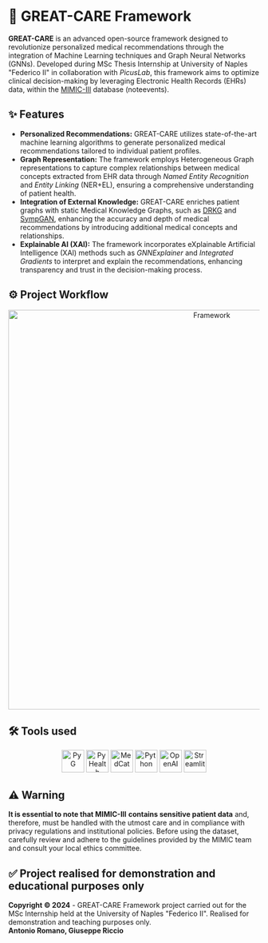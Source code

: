 # 💊 GREAT-CARE Framework
**GREAT-CARE** is an advanced open-source framework designed to revolutionize personalized medical recommendations through the integration of Machine Learning techniques and Graph Neural Networks (GNNs). Developed during MSc Thesis Internship at University of Naples "Federico II" in collaboration with _PicusLab_, this framework aims to optimize clinical decision-making by leveraging Electronic Health Records (EHRs) data, within the [MIMIC-III](https://physionet.org/content/mimiciii/1.4/) database (noteevents).

## ✨ Features
- **Personalized Recommendations:** GREAT-CARE utilizes state-of-the-art machine learning algorithms to generate personalized medical recommendations tailored to individual patient profiles.
- **Graph Representation:** The framework employs Heterogeneous Graph representations to capture complex relationships between medical concepts extracted from EHR data through _Named Entity Recognition_ and _Entity Linking_ (NER+EL), ensuring a comprehensive understanding of patient health.
- **Integration of External Knowledge:** GREAT-CARE enriches patient graphs with static Medical Knowledge Graphs, such as [DRKG](https://github.com/gnn4dr/DRKG) and [SympGAN](http://www.sympgan.org/), enhancing the accuracy and depth of medical recommendations by introducing additional medical concepts and relationships.
- **Explainable AI (XAI):** The framework incorporates eXplainable Artificial Intelligence (XAI) methods such as _GNNExplainer_ and _Integrated Gradients_ to interpret and explain the recommendations, enhancing transparency and trust in the decision-making process.

## ⚙️ Project Workflow
<div align="center">
    <img src="https://github.com/giuseppericcio/MSc-Thesis-Project/assets/64225083/404da9cc-b73d-40d1-b370-acb28be82175" alt="Framework" height="800">
</div>

## 🛠️ Tools used
<div align="center">
    <img src="https://th.bing.com/th/id/OIP.LgBY7F5nE1w8PouW1rcKxAAAAA?rs=1&pid=ImgDetMain" alt="PyG" height="45">
    <img src="https://th.bing.com/th/id/R.57a29f26dfe89aab83678539e9747b98?rik=iihjn%2boAqZfTng&pid=ImgRaw&r=0" alt="PyHealth" height="45">
    <img src="https://github.com/CogStack/MedCAT/blob/master/media/cat-logo.png?raw=true" alt="MedCat" height="45">
    <img src="https://th.bing.com/th/id/R.7494e83354e2662240d06630cc31f08d?rik=9tIRLZpYS9oTfQ&pid=ImgRaw&r=0" alt="Python" height="45">
    <img src="https://th.bing.com/th/id/OIP.8CuA1RVvzjfpIVXMWW_TFQHaBj?pid=ImgDet&rs=1" alt="OpenAI" height="45">
    <img src="https://streamlit.io/images/brand/streamlit-logo-primary-colormark-darktext.svg" alt="Streamlit" height="45">
</div>

## ⚠️ Warning
**It is essential to note that MIMIC-III** **contains sensitive patient data** and, therefore, must be handled with the utmost care and in compliance with privacy regulations and institutional policies. Before using the dataset, carefully review and adhere to the guidelines provided by the MIMIC team and consult your local ethics committee.

## ✅ Project realised for demonstration and educational purposes only
**Copyright © 2024** - GREAT-CARE Framework project carried out for the MSc Internship held at the University of Naples "Federico II". Realised for demonstration and teaching purposes only.
<br>
**Antonio Romano, Giuseppe Riccio**
